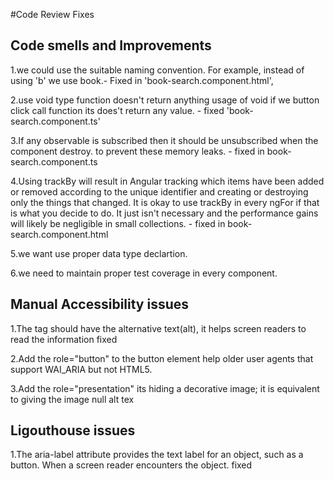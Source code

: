 #Code Review Fixes

## Code smells and Improvements


1.we could use the suitable naming convention. For example, instead of using 'b' we use book.- Fixed in 'book-search.component.html',

2.use void type function doesn't  return anything usage of void if we  button click call function its does't return any value. - fixed 'book-search.component.ts'

3.If any observable is subscribed then it should be unsubscribed when the component destroy. to prevent these memory leaks. - fixed in book-search.component.ts

4.Using trackBy will result in Angular tracking which items have been added or removed according to the unique identifier and creating or destroying only the things that changed. It is okay to use trackBy in every ngFor if that is what you decide to do. It just isn't necessary and the performance gains will likely be negligible in small collections. - fixed in  book-search.component.html

5.we want use proper data type declartion.

6.we need to maintain proper test coverage in every component.

## Manual Accessibility issues ##

1.The <imag> tag should have the alternative text(alt), it helps screen readers to read the information fixed

2.Add the role="button" to the button element help older user agents that support WAI_ARIA but not HTML5.

3.Add the role="presentation" its hiding a decorative image; it is equivalent to giving the image null alt tex

## Ligouthouse issues

1.The aria-label attribute provides the text label for an object, such as a button. When a screen reader encounters the object. fixed



